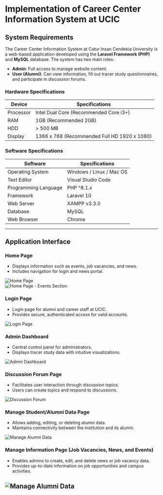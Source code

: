 # Implementation of Career Center Information System at UCIC

## System Requirements

The Career Center Information System at Catur Insan Cendekia University is a web-based application developed using the **Laravel Framework (PHP)** and **MySQL** database. The system has two main roles:

- **Admin**: Full access to manage website content.
- **User (Alumni)**: Can view information, fill out tracer study questionnaires, and participate in discussion forums.

### Hardware Specifications

| Device    | Specifications                               |
| --------- | -------------------------------------------- |
| Processor | Intel Dual Core (Recommended Core i3+)       |
| RAM       | 1GB (Recommended 2GB)                        |
| HDD       | > 500 MB                                     |
| Display   | 1366 x 768 (Recommended Full HD 1920 x 1080) |

### Software Specifications

| Software             | Specifications           |
| -------------------- | ------------------------ |
| Operating System     | Windows / Linux / Mac OS |
| Text Editor          | Visual Studio Code       |
| Programming Language | PHP ^8.1.x               |
| Framework            | Laravel 10               |
| Web Server           | XAMPP v3.3.0             |
| Database             | MySQL                    |
| Web Browser          | Chrome                   |

---

## Application Interface

### Home Page

- Displays information such as events, job vacancies, and news.
- Includes navigation for login and news portal.

![Home Page](/projects/img/centra-karir-home.png)  
![Home Page - Events Section](/projects/img/centra-karir-home2.png)

### Login Page

- Login page for alumni and career staff at UCIC.
- Provides secure, authenticated access for valid accounts.

![Login Page](/projects/img/centra-karir-login.png)

### Admin Dashboard

- Central control panel for administrators.
- Displays tracer study data with intuitive visualizations.

![Admin Dashboard](/projects/img/centra-karir-dashboard.png)

### Discussion Forum Page

- Facilitates user interaction through discussion topics.
- Users can create topics and respond to discussions.

![Discussion Forum](/projects/img/centra-karir-diskusi.png)

### Manage Student/Alumni Data Page

- Allows adding, editing, or deleting alumni data.
- Maintains connectivity between the institution and its alumni.

![Manage Alumni Data](/projects/img/centra-karir-kelola-alumni.png)

### Manage Information Page (Job Vacancies, News, and Events)

- Enables admins to create, edit, and delete news or job vacancy data.
- Provides up-to-date information on job opportunities and campus activities.

## ![Manage Alumni Data](/projects/img/centra-karir-informasi.png)
